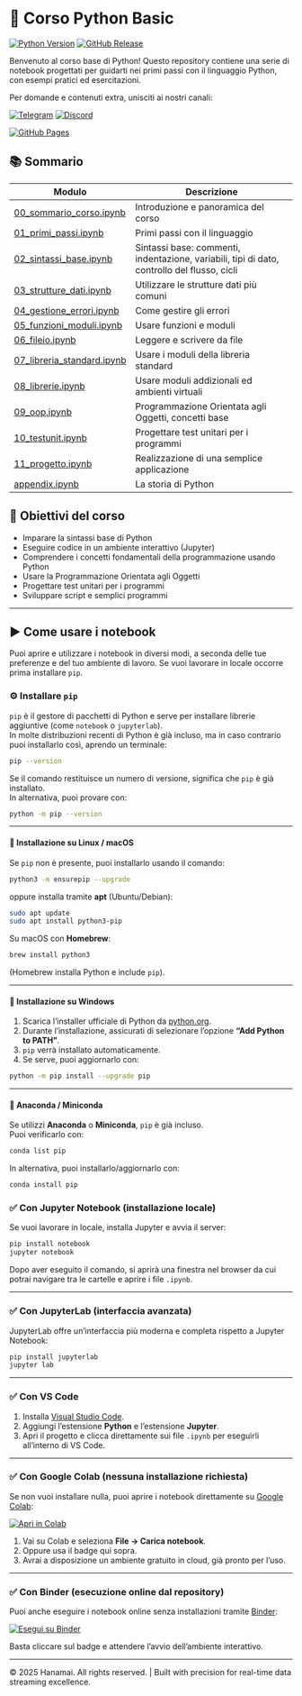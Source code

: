 # 🐍 Corso Python Basic

[![Python Version](https://img.shields.io/badge/python-3.11-blue.svg)](https://www.python.org/downloads/release/python-3110/)
[![GitHub Release](https://img.shields.io/github/v/release/hanamai-ai/corso-python-basic?color=green)](https://github.com/hanamai-ai/corso-python-basic/releases)


Benvenuto al corso base di Python! Questo repository contiene una serie di notebook progettati per guidarti nei primi passi con il linguaggio Python, con esempi pratici ed esercitazioni.

Per domande e contenuti extra, unisciti ai nostri canali:

[![Telegram](https://img.shields.io/badge/Telegram-2CA5E0?style=for-the-badge&logo=telegram&logoColor=white)](https://t.me/+gTwagH1r9kVjMjY0)
[![Discord](https://img.shields.io/badge/Discord-7289DA?style=for-the-badge&logo=discord&logoColor=white)](https://discord.gg/gkjMTFSVc)

[![GitHub Pages](https://img.shields.io/badge/GitHub%20Pages-online-brightgreen?style=for-the-badge&logo=github)](https://hanamai-ai.github.io/corso-python-basic/)



## 📚 Sommario

| Modulo                                                   | Descrizione                                          |
|----------------------------------------------------------|------------------------------------------------------|
| [00_sommario_corso.ipynb](00_sommario_corso.ipynb)       | Introduzione e panoramica del corso    <br/>         |
| [01_primi_passi.ipynb](01_sintassi_base.ipynb)           | Primi passi con il linguaggio                        |
| [02_sintassi_base.ipynb](02_sintassi_base.ipynb)         | Sintassi base: commenti, indentazione, variabili, tipi di dato, controllo del flusso, cicli  |          
| [03_strutture_dati.ipynb](03_strutture_dati.ipynb)       | Utilizzare le strutture dati più comuni              |
| [04_gestione_errori.ipynb](04_gestione_errori.ipynb)     | Come gestire gli errori                              |
| [05_funzioni_moduli.ipynb](05_funzioni_moduli.ipynb)     | Usare funzioni e moduli                              |
| [06_fileio.ipynb](06_fileio.ipynb)                       | Leggere e scrivere da file                           |
| [07_libreria_standard.ipynb](07_libreria_standard.ipynb) | Usare i moduli della libreria standard               |
| [08_librerie.ipynb](08_librerie_standard.ipynb)          | Usare moduli addizionali ed ambienti virtuali        |
| [09_oop.ipynb](09_oop.ipynb)                             | Programmazione Orientata agli Oggetti, concetti base |
| [10_testunit.ipynb](10_testunit.ipynb)                   | Progettare test unitari per i programmi              |
| [11_progetto.ipynb](11_progetto.ipynb)                   | Realizzazione di una semplice applicazione           |
| [appendix.ipynb](appendix.ipynb)                         | La storia di Python                                  |

## 🎯 Obiettivi del corso

- Imparare la sintassi base di Python
- Eseguire codice in un ambiente interattivo (Jupyter)
- Comprendere i concetti fondamentali della programmazione usando Python
- Usare la Programmazione Orientata agli Oggetti
- Progettare test unitari per i programmi
- Sviluppare script e semplici programmi

---

## ▶️ Come usare i notebook

Puoi aprire e utilizzare i notebook in diversi modi, a seconda delle tue preferenze e del tuo ambiente di lavoro. Se vuoi lavorare in locale occorre prima installare `pip`.

### ⚙️ Installare `pip`

`pip` è il gestore di pacchetti di Python e serve per installare librerie aggiuntive (come `notebook` o `jupyterlab`).  
In molte distribuzioni recenti di Python è già incluso, ma in caso contrario puoi installarlo così, aprendo un terminale:

```bash
pip --version
```

Se il comando restituisce un numero di versione, significa che `pip` è già installato.  
In alternativa, puoi provare con:

```bash
python -m pip --version
```

---

#### 🔹 Installazione su Linux / macOS

Se `pip` non è presente, puoi installarlo usando il comando:

```bash
python3 -m ensurepip --upgrade
```

oppure installa tramite **apt** (Ubuntu/Debian):

```bash
sudo apt update
sudo apt install python3-pip
```

Su macOS con **Homebrew**:

```bash
brew install python3
```

(Homebrew installa Python e include `pip`).

---

#### 🔹 Installazione su Windows

1. Scarica l’installer ufficiale di Python da [python.org](https://www.python.org/downloads/).
2. Durante l’installazione, assicurati di selezionare l’opzione **“Add Python to PATH”**.
3. `pip` verrà installato automaticamente.
4. Se serve, puoi aggiornarlo con:

```bash
python -m pip install --upgrade pip
```

---

#### 🔹 Anaconda / Miniconda

Se utilizzi **Anaconda** o **Miniconda**, `pip` è già incluso.  
Puoi verificarlo con:

```bash
conda list pip
```

In alternativa, puoi installarlo/aggiornarlo con:

```bash
conda install pip
```

### ✅ Con Jupyter Notebook (installazione locale)

Se vuoi lavorare in locale, installa Jupyter e avvia il server:

```bash
pip install notebook
jupyter notebook
```

Dopo aver eseguito il comando, si aprirà una finestra nel browser da cui potrai navigare tra le cartelle e aprire i file `.ipynb`.

---

### ✅ Con JupyterLab (interfaccia avanzata)

JupyterLab offre un’interfaccia più moderna e completa rispetto a Jupyter Notebook:

```bash
pip install jupyterlab
jupyter lab
```

---

### ✅ Con VS Code

1. Installa [Visual Studio Code](https://code.visualstudio.com/).
2. Aggiungi l’estensione **Python** e l’estensione **Jupyter**.
3. Apri il progetto e clicca direttamente sui file `.ipynb` per eseguirli all’interno di VS Code.

---

### ✅ Con Google Colab (nessuna installazione richiesta)

Se non vuoi installare nulla, puoi aprire i notebook direttamente su [Google Colab](https://colab.research.google.com/):

[![Apri in Colab](https://colab.research.google.com/assets/colab-badge.svg)](https://colab.research.google.com/github/hanamai-ai/corso-python-basic)

1. Vai su Colab e seleziona **File → Carica notebook**.
2. Oppure usa il badge qui sopra.
3. Avrai a disposizione un ambiente gratuito in cloud, già pronto per l’uso.

---

### ✅ Con Binder (esecuzione online dal repository)

Puoi anche eseguire i notebook online senza installazioni tramite [Binder](https://mybinder.org/):

[![Esegui su Binder](https://mybinder.org/badge_logo.svg)](https://mybinder.org/v2/gh/hanamai-ai/corso-python-basic/HEAD)

Basta cliccare sul badge e attendere l’avvio dell’ambiente interattivo.

---

&copy; 2025 Hanamai. All rights reserved. | Built with precision for real-time data streaming excellence.
